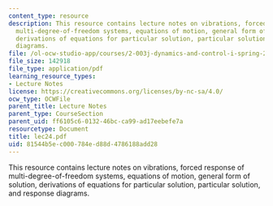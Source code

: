 ```yaml
---
content_type: resource
description: This resource contains lecture notes on vibrations, forced response of
  multi-degree-of-freedom systems, equations of motion, general form of solution,
  derivations of equations for particular solution, particular solution, and response
  diagrams.
file: /ol-ocw-studio-app/courses/2-003j-dynamics-and-control-i-spring-2007/81544b5ec000784ed88d4786188add28_lec24.pdf
file_size: 142918
file_type: application/pdf
learning_resource_types:
- Lecture Notes
license: https://creativecommons.org/licenses/by-nc-sa/4.0/
ocw_type: OCWFile
parent_title: Lecture Notes
parent_type: CourseSection
parent_uid: ff6105c6-0132-46bc-ca99-ad17eebefe7a
resourcetype: Document
title: lec24.pdf
uid: 81544b5e-c000-784e-d88d-4786188add28
---
```

This resource contains lecture notes on vibrations, forced response of multi-degree-of-freedom systems, equations of motion, general form of solution, derivations of equations for particular solution, particular solution, and response diagrams.